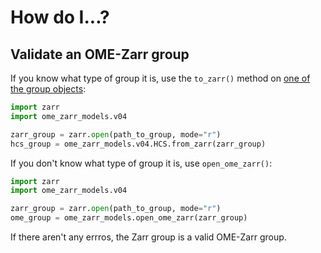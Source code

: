 # How do I...?

## Validate an OME-Zarr group

If you know what type of group it is, use the `to_zarr()` method on [one of the group objects](api/index.md):

```python
import zarr
import ome_zarr_models.v04

zarr_group = zarr.open(path_to_group, mode="r")
hcs_group = ome_zarr_models.v04.HCS.from_zarr(zarr_group)
```

If you don't know what type of group it is, use `open_ome_zarr()`:

```python
import zarr
import ome_zarr_models.v04

zarr_group = zarr.open(path_to_group, mode="r")
ome_group = ome_zarr_models.open_ome_zarr(zarr_group)
```

If there aren't any errros, the Zarr group is a valid OME-Zarr group.
